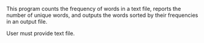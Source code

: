 This program counts the frequency of words in a text file,
reports the number of unique words, and outputs the words 
sorted by their frequencies in an output file.

User must provide text file.
